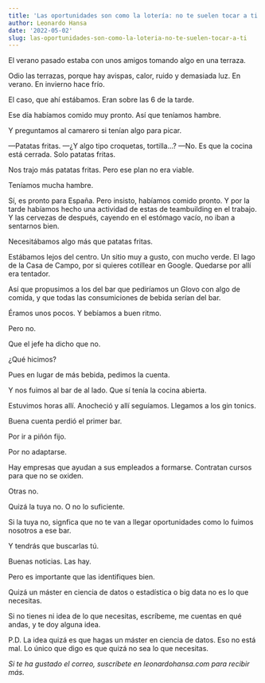 ```yaml
---
title: 'Las oportunidades son como la lotería: no te suelen tocar a ti'
author: Leonardo Hansa
date: '2022-05-02'
slug: las-oportunidades-son-como-la-loteria-no-te-suelen-tocar-a-ti
---
```


El verano pasado estaba con unos amigos tomando algo en una terraza. 

Odio las terrazas, porque hay avispas, calor, ruido y demasiada luz. En verano. En invierno hace frío. 

El caso, que ahí estábamos. Eran sobre las 6 de la tarde. 

Ese día habíamos comido muy pronto. Así que teníamos hambre. 

Y preguntamos al camarero si tenían algo para picar. 

—Patatas fritas.
—¿Y algo tipo croquetas, tortilla...?
—No. Es que la cocina está cerrada. Solo patatas fritas. 

Nos trajo más patatas fritas. Pero ese plan no era viable. 

Teníamos mucha hambre. 

Sí, es pronto para España. Pero insisto, habíamos comido pronto. Y por la tarde habíamos hecho una actividad de estas de teambuilding en el trabajo. Y las cervezas de después, cayendo en el estómago vacío, no iban a sentarnos bien. 

Necesitábamos algo más que patatas fritas. 

Estábamos lejos del centro. Un sitio muy a gusto, con mucho verde. El lago de la Casa de Campo, por si quieres cotillear en Google. Quedarse por allí era tentador. 

Así que propusimos a los del bar que pediríamos un Glovo con algo de comida, y que todas las consumiciones de bebida serían del bar. 

Éramos unos pocos. Y bebíamos a buen ritmo. 

Pero no. 

Que el jefe ha dicho que no. 

¿Qué hicimos?

Pues en lugar de más bebida, pedimos la cuenta. 

Y nos fuimos al bar de al lado. Que sí tenía la cocina abierta. 

Estuvimos horas allí. Anocheció y allí seguíamos. Llegamos a los gin tonics.

Buena cuenta perdió el primer bar. 

Por ir a piñón fijo. 

Por no adaptarse.


Hay empresas que ayudan a sus empleados a formarse. Contratan cursos para que no se oxiden. 

Otras no. 

Quizá la tuya no. O no lo suficiente. 

Si la tuya no, signfica que no te van a llegar oportunidades como lo fuimos nosotros a ese bar. 

Y tendrás que buscarlas tú. 

Buenas noticias. Las hay. 

Pero es importante que las identifiques bien. 

Quizá un máster en ciencia de datos o estadística o big data no es lo que necesitas. 

Si no tienes ni idea de lo que necesitas, escríbeme, me cuentas en qué andas, y te doy alguna idea. 



P.D. La idea quizá es que hagas un máster en ciencia de datos. Eso no está mal. Lo único que digo es que quizá no sea lo que necesitas. 
 

_Si te ha gustado el correo, suscríbete en leonardohansa.com para recibir más._